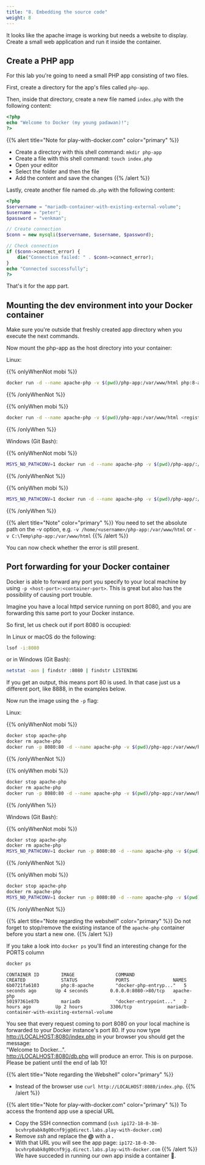 ```yaml
---
title: "8. Embedding the source code"
weight: 8
---
```


It looks like the apache image is working but needs a website to display. Create a small web application and run it inside the container.


## Create a PHP app

For this lab you're going to need a small PHP app consisting of two files.

First, create a directory for the app's files called `php-app`.

Then, inside that directory, create a new file named `index.php` with the following content:

```php
<?php
echo "Welcome to Docker (my young padawan)!";
?>
```

{{% alert title="Note for play-with-docker.com" color="primary" %}}

* Create a directory with this shell command: `mkdir php-app`
* Create a file with this shell command: `touch index.php`
* Open your editor
* Select the folder and then the file
* Add the content and save the changes
{{% /alert %}}

Lastly, create another file named `db.php` with the following content:

```php
<?php
$servername = "mariadb-container-with-existing-external-volume";
$username = "peter";
$password = "venkman";

// Create connection
$conn = new mysqli($servername, $username, $password);

// Check connection
if ($conn->connect_error) {
    die("Connection failed: " . $conn->connect_error);
}
echo "Connected successfully";
?>
```

That's it for the app part.


## Mounting the dev environment into your Docker container

Make sure you're outside that freshly created app directory when you execute the next commands.

Now mount the php-app as the host directory into your container:

Linux:

{{% onlyWhenNot mobi %}}
```bash
docker run -d --name apache-php -v $(pwd)/php-app:/var/www/html php:8-apache
```
{{% /onlyWhenNot %}}

{{% onlyWhen mobi %}}
```bash
docker run -d --name apache-php -v $(pwd)/php-app:/var/www/html <registry-url>/puzzle/k8s/kurs/php:8-apache
```
{{% /onlyWhen %}}

Windows (Git Bash):

{{% onlyWhenNot mobi %}}
```bash
MSYS_NO_PATHCONV=1 docker run -d --name apache-php -v $(pwd)/php-app/:/var/www/html php:8-apache
```
{{% /onlyWhenNot %}}

{{% onlyWhen mobi %}}
```bash
MSYS_NO_PATHCONV=1 docker run -d --name apache-php -v $(pwd)/php-app/:/var/www/html <registry-url>/puzzle/k8s/kurs/php:8-apache
```
{{% /onlyWhen %}}

{{% alert title="Note" color="primary" %}}
You need to set the absolute path on the -v option, e.g. `-v /home/<username>/php-app:/var/www/html` or `-v C:\Temp\php-app:/var/www/html`
{{% /alert %}}

You can now check whether the error is still present.


## Port forwarding for your Docker container

Docker is able to forward any port you specify to your local machine by using `-p <host-port>:<container-port>`.
This is great but also has the possibility of causing port trouble.

Imagine you have a local httpd service running on port 8080, and you are forwarding this same port to your Docker instance.

So first, let us check out if port 8080 is occupied:

In Linux or macOS do the following:

```bash
lsof -i:8080
```

or in Windows (Git Bash):

```bash
netstat -aon | findstr :8080 | findstr LISTENING
```

If you get an output, this means port 80 is used. In that case just us a different port, like 8888, in the examples below.

Now run the image using the `-p` flag:

Linux:

{{% onlyWhenNot mobi %}}
```bash
docker stop apache-php
docker rm apache-php
docker run -p 8080:80 -d --name apache-php -v $(pwd)/php-app:/var/www/html php:8-apache
```
{{% /onlyWhenNot %}}

{{% onlyWhen mobi %}}
```bash
docker stop apache-php
docker rm apache-php
docker run -p 8080:80 -d --name apache-php -v $(pwd)/php-app:/var/www/html <registry-url>/puzzle/k8s/kurs/php:8-apache
```
{{% /onlyWhen %}}

Windows (Git Bash):

{{% onlyWhenNot mobi %}}
```bash
docker stop apache-php
docker rm apache-php
MSYS_NO_PATHCONV=1 docker run -p 8080:80 -d --name apache-php -v $(pwd)/php-app/:/var/www/html php:8-apache
```
{{% /onlyWhenNot %}}

{{% onlyWhen mobi %}}
```bash
docker stop apache-php
docker rm apache-php
MSYS_NO_PATHCONV=1 docker run -p 8080:80 -d --name apache-php -v $(pwd)/php-app/:/var/www/html <registry-url>/puzzle/k8s/kurs/php:8-apache
```
{{% /onlyWhenNot %}}

{{% alert title="Note regarding the webshell" color="primary" %}}
Do not forget to stop/remove the existing instance of the `apache-php` container before you start a new one.
{{% /alert %}}

If you take a look into `docker ps` you'll find an interesting change for the PORTS column

```bash
docker ps
```

```
CONTAINER ID        IMAGE               COMMAND                  CREATED             STATUS              PORTS                NAMES
6b0721fa6103        php:8-apache        "docker-php-entryp..."   5 seconds ago       Up 4 seconds        0.0.0.0:8080->80/tcp   apache-php
50197361e87b        mariadb             "docker-entrypoint..."   2 hours ago         Up 2 hours          3306/tcp             mariadb-container-with-existing-external-volume
```

You see that every request coming to port 8080 on your local machine is forwarded to your Docker instance's port 80.
If you now type <http://LOCALHOST:8080/index.php> in your browser you should get the message:  
"Welcome to Docker...".  
<http://LOCALHOST:8080/db.php> will produce an error. This is on purpose. Please be patient until the end of lab 10!

{{% alert title="Note regarding the Webshell" color="primary" %}}

* Instead of the browser use `curl http://LOCALHOST:8080/index.php`.
{{% /alert %}}

{{% alert title="Note for play-with-docker.com" color="primary" %}}
To access the frontend app use a special URL

* Copy the SSH connection command (`ssh ip172-18-0-30-bcvhrp0abk8g00cnf9jg@direct.labs.play-with-docker.com`)
* Remove *ssh* and replace the **@** with a **.**
* With that URL you will see the app page: `ip172-18-0-30-bcvhrp0abk8g00cnf9jg.direct.labs.play-with-docker.com`
{{% /alert %}}
We have succeded in running our own app inside a container 🎉.
